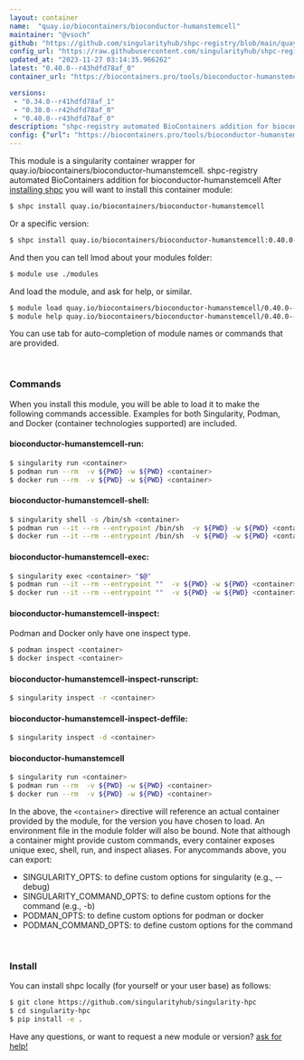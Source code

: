 ```yaml
---
layout: container
name:  "quay.io/biocontainers/bioconductor-humanstemcell"
maintainer: "@vsoch"
github: "https://github.com/singularityhub/shpc-registry/blob/main/quay.io/biocontainers/bioconductor-humanstemcell/container.yaml"
config_url: "https://raw.githubusercontent.com/singularityhub/shpc-registry/main/quay.io/biocontainers/bioconductor-humanstemcell/container.yaml"
updated_at: "2023-11-27 03:14:35.966262"
latest: "0.40.0--r43hdfd78af_0"
container_url: "https://biocontainers.pro/tools/bioconductor-humanstemcell"

versions:
 - "0.34.0--r41hdfd78af_1"
 - "0.38.0--r42hdfd78af_0"
 - "0.40.0--r43hdfd78af_0"
description: "shpc-registry automated BioContainers addition for bioconductor-humanstemcell"
config: {"url": "https://biocontainers.pro/tools/bioconductor-humanstemcell", "maintainer": "@vsoch", "description": "shpc-registry automated BioContainers addition for bioconductor-humanstemcell", "latest": {"0.40.0--r43hdfd78af_0": "sha256:7493972944c1471e7975c6150b87da5c5548a398c44e1dd4b198c9e3f6f3b343"}, "tags": {"0.34.0--r41hdfd78af_1": "sha256:4b8d46e1d738ebd8470b72ea25dc9fff33b5f9e95cb3b26e5dbeac478da89f36", "0.38.0--r42hdfd78af_0": "sha256:cad5c911521c3e8a2999dd0e434783cc78cc8f2a85b1a8e1df24d8505b81b8c8", "0.40.0--r43hdfd78af_0": "sha256:7493972944c1471e7975c6150b87da5c5548a398c44e1dd4b198c9e3f6f3b343"}, "docker": "quay.io/biocontainers/bioconductor-humanstemcell"}
---
```


This module is a singularity container wrapper for quay.io/biocontainers/bioconductor-humanstemcell.
shpc-registry automated BioContainers addition for bioconductor-humanstemcell
After [installing shpc](#install) you will want to install this container module:


```bash
$ shpc install quay.io/biocontainers/bioconductor-humanstemcell
```

Or a specific version:

```bash
$ shpc install quay.io/biocontainers/bioconductor-humanstemcell:0.40.0--r43hdfd78af_0
```

And then you can tell lmod about your modules folder:

```bash
$ module use ./modules
```

And load the module, and ask for help, or similar.

```bash
$ module load quay.io/biocontainers/bioconductor-humanstemcell/0.40.0--r43hdfd78af_0
$ module help quay.io/biocontainers/bioconductor-humanstemcell/0.40.0--r43hdfd78af_0
```

You can use tab for auto-completion of module names or commands that are provided.

<br>

### Commands

When you install this module, you will be able to load it to make the following commands accessible.
Examples for both Singularity, Podman, and Docker (container technologies supported) are included.

#### bioconductor-humanstemcell-run:

```bash
$ singularity run <container>
$ podman run --rm  -v ${PWD} -w ${PWD} <container>
$ docker run --rm  -v ${PWD} -w ${PWD} <container>
```

#### bioconductor-humanstemcell-shell:

```bash
$ singularity shell -s /bin/sh <container>
$ podman run --it --rm --entrypoint /bin/sh  -v ${PWD} -w ${PWD} <container>
$ docker run --it --rm --entrypoint /bin/sh  -v ${PWD} -w ${PWD} <container>
```

#### bioconductor-humanstemcell-exec:

```bash
$ singularity exec <container> "$@"
$ podman run --it --rm --entrypoint ""  -v ${PWD} -w ${PWD} <container> "$@"
$ docker run --it --rm --entrypoint ""  -v ${PWD} -w ${PWD} <container> "$@"
```

#### bioconductor-humanstemcell-inspect:

Podman and Docker only have one inspect type.

```bash
$ podman inspect <container>
$ docker inspect <container>
```

#### bioconductor-humanstemcell-inspect-runscript:

```bash
$ singularity inspect -r <container>
```

#### bioconductor-humanstemcell-inspect-deffile:

```bash
$ singularity inspect -d <container>
```



#### bioconductor-humanstemcell

```bash
$ singularity run <container>
$ podman run --rm  -v ${PWD} -w ${PWD} <container>
$ docker run --rm  -v ${PWD} -w ${PWD} <container>
```


In the above, the `<container>` directive will reference an actual container provided
by the module, for the version you have chosen to load. An environment file in the
module folder will also be bound. Note that although a container
might provide custom commands, every container exposes unique exec, shell, run, and
inspect aliases. For anycommands above, you can export:

 - SINGULARITY_OPTS: to define custom options for singularity (e.g., --debug)
 - SINGULARITY_COMMAND_OPTS: to define custom options for the command (e.g., -b)
 - PODMAN_OPTS: to define custom options for podman or docker
 - PODMAN_COMMAND_OPTS: to define custom options for the command

<br>

### Install

You can install shpc locally (for yourself or your user base) as follows:

```bash
$ git clone https://github.com/singularityhub/singularity-hpc
$ cd singularity-hpc
$ pip install -e .
```

Have any questions, or want to request a new module or version? [ask for help!](https://github.com/singularityhub/singularity-hpc/issues)